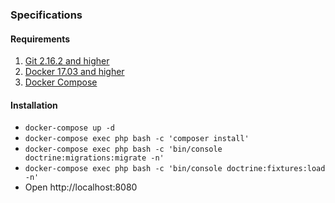 ### Specifications
#### Requirements
1. [Git 2.16.2 and higher](https://git-scm.com/downloads)
2. [Docker 17.03 and higher](https://www.docker.com/community-edition)
3. [Docker Compose](https://docs.docker.com/compose/)

#### Installation
- `docker-compose up -d`
- `docker-compose exec php bash -c 'composer install'`
- `docker-compose exec php bash -c 'bin/console doctrine:migrations:migrate -n'`
- `docker-compose exec php bash -c 'bin/console doctrine:fixtures:load -n'`
- Open http://localhost:8080
